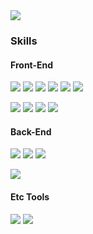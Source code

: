 <img src="https://capsule-render.vercel.app/api?type=transparent&color=auto&height=300&section=header&text=Hello&desc=Im%20uhjee&fontSize=40&fontColor=f06909&descAlign=63&height=70" />


### Skills

#### **Front-End**

<img src="https://img.shields.io/badge/Vue.js-4FC08D?style=flat-square&logo=Vue.js&logoColor=white"/> <img src="https://img.shields.io/badge/React-61DAFB?style=flat-square&logo=React&logoColor=white"/> <img src="https://img.shields.io/badge/Babel-F9DC3E?style=flat-square&logo=Babel&logoColor=white"/> <img src="https://img.shields.io/badge/Webpack-8DD6F9?style=flat-square&logo=Webpack&logoColor=white"/> <img src="https://img.shields.io/badge/Sass-CC6699?style=flat-square&logo=Sass&logoColor=white"/> <img src="https://img.shields.io/badge/PostCSS-DD3A0A?style=flat-square&logo=PostCSS&logoColor=white"/>

<img src="https://img.shields.io/badge/Typescript-3178C6?style=flat-square&logo=TypeScript&logoColor=white"/> <img src="https://img.shields.io/badge/JavaScript-F7DF1E?style=flat-square&logo=JavaScript&logoColor=black"/> <img src="https://img.shields.io/badge/HTML5-E34F26?style=flat-square&logo=HTML5&logoColor=white"/> <img src="https://img.shields.io/badge/CSS3-1572B6?style=flat-square&logo=CSS3&logoColor=white"/>

#### **Back-End**

<img src="https://img.shields.io/badge/Spring-6DB33F?style=flat-square&logo=Spring&logoColor=white"/> <img src="https://img.shields.io/badge/MySQL-4479A1?style=flat-square&logo=MySQL&logoColor=white"/> <img src="https://img.shields.io/badge/ElasticSearch-005571?style=flat-square&logo=Elasticsearch&logoColor=white"/>

<img src="https://img.shields.io/badge/Java-007396?style=flat-square&logo=Java&logoColor=white"/>

#### **Etc Tools**

<img src="https://img.shields.io/badge/Jenkins-D24939?style=flat-square&logo=Jenkins&logoColor=white"/> <img src="https://img.shields.io/badge/Git-F05032?style=flat-square&logo=Git&logoColor=white"/>



